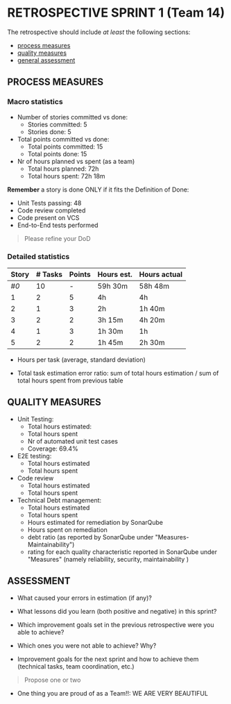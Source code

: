 RETROSPECTIVE SPRINT 1 (Team 14)
=====================================

The retrospective should include _at least_ the following
sections:

- [process measures](#process-measures)
- [quality measures](#quality-measures)
- [general assessment](#assessment)

## PROCESS MEASURES 

### Macro statistics

- Number of stories committed vs done: 
    - Stories committed: 5
    - Stories done: 5
- Total points committed vs done:
    - Total points committed: 15 
    - Total points done: 15
- Nr of hours planned vs spent (as a team)
    - Total hours planned: 72h
    - Total hours spent: 72h 18m 

**Remember**  a story is done ONLY if it fits the Definition of Done:
 
- Unit Tests passing: 48
- Code review completed
- Code present on VCS
- End-to-End tests performed

> Please refine your DoD 

### Detailed statistics

| Story  | # Tasks | Points | Hours est. | Hours actual |
|--------|---------|--------|------------|--------------|
| _#0_   |   10    |   -    |   59h 30m  |    58h 48m   |
| 1      |    2    |   5    |   4h       |    4h        |
| 2      |    1    |   3    |   2h       |    1h 40m    |
| 3      |    2    |   2    |   3h 15m   |    4h 20m    |
| 4      |    1    |   3    |   1h 30m   |    1h        |
| 5      |    2    |   2    |   1h 45m   |    2h 30m    |

- Hours per task (average, standard deviation)

- Total task estimation error ratio: sum of total hours estimation / sum of total hours spent from previous table

  
## QUALITY MEASURES 

- Unit Testing:
  - Total hours estimated: 
  - Total hours spent
  - Nr of automated unit test cases 
  - Coverage: 69.4%
- E2E testing:
  - Total hours estimated
  - Total hours spent
- Code review 
  - Total hours estimated 
  - Total hours spent
- Technical Debt management:
  - Total hours estimated 
  - Total hours spent
  - Hours estimated for remediation by SonarQube
  - Hours spent on remediation 
  - debt ratio (as reported by SonarQube under "Measures-Maintainability")
  - rating for each quality characteristic reported in SonarQube under "Measures" (namely reliability, security, maintainability )
  


## ASSESSMENT

- What caused your errors in estimation (if any)?

- What lessons did you learn (both positive and negative) in this sprint?

- Which improvement goals set in the previous retrospective were you able to achieve? 
  
- Which ones you were not able to achieve? Why?

- Improvement goals for the next sprint and how to achieve them (technical tasks, team coordination, etc.)

> Propose one or two

- One thing you are proud of as a Team!!: WE ARE VERY BEAUTIFUL